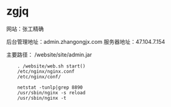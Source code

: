 # zgjq
网站：张工精确

后台管理地址：admin.zhangongjx.com
服务器地址：47.104.7.154

主要路径：
        /website/site/admin.jar

        . /website/web.sh start()
        /etc/nginx/nginx.conf
        /etc/nginx/conf/

        netstat -tunlp|grep 8890
        /usr/sbin/nginx -s reload 
        /usr/sbin/nginx -t
